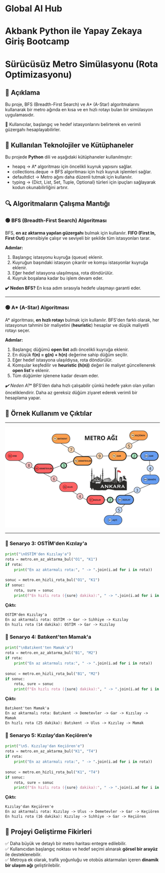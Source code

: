 # Global AI Hub 
# Akbank Python ile Yapay Zekaya Giriş Bootcamp 
# Sürücüsüz Metro Simülasyonu (Rota Optimizasyonu) 

## 📌 Açıklama
Bu proje, BFS (Breadth-First Search) ve A* (A-Star) algoritmalarını kullanarak bir metro ağında en kısa ve en hızlı rotayı bulan bir simülasyon uygulamasıdır. 

🔹 Kullanıcılar, başlangıç ve hedef istasyonlarını belirterek en verimli güzergahı hesaplayabilirler.

## 🚀 Kullanılan Teknolojiler ve Kütüphaneler
Bu projede **Python** dili ve aşağıdaki kütüphaneler kullanılmıştır:

- heapq → A* algoritması için öncelikli kuyruk yapısını sağlar.
- collections.deque → BFS algoritması için hızlı kuyruk işlemleri sağlar.
- defaultdict → Metro ağını daha düzenli tutmak için kullanılır.
- typing → {Dict, List, Set, Tuple, Optional} türleri için ipuçları sağlayarak kodun okunabilirliğini artırır.

## 🔍 Algoritmaların Çalışma Mantığı

### 🟢 BFS (Breadth-First Search) Algoritması
BFS, **en az aktarma yapılan güzergahı** bulmak için kullanılır. **FIFO (First In, First Out)** prensibiyle çalışır ve seviyeli bir şekilde tüm istasyonları tarar.

**Adımlar:**
1. Başlangıç istasyonu kuyruğa (queue) eklenir.
2. Kuyruğun başındaki istasyon çıkarılır ve komşu istasyonlar kuyruğa eklenir.
3. Eğer hedef istasyona ulaşılmışsa, rota döndürülür.
4. Kuyruk boşalana kadar bu işlem devam eder.

**✔️ Neden BFS?** En kısa adım sırasıyla hedefe ulaşmayı garanti eder.

---

### 🟢 A* (A-Star) Algoritması
A* algoritması, **en hızlı rotayı** bulmak için kullanılır. BFS'den farklı olarak, her istasyonun tahmini bir maliyetini (**heuristic**) hesaplar ve düşük maliyetli rotayı seçer.

**Adımlar:**
1. Başlangıç düğümü **open list** adlı öncelikli kuyruğa eklenir.
2. En düşük **f(n) = g(n) + h(n)** değerine sahip düğüm seçilir.
3. Eğer hedef istasyona ulaşıldıysa, rota döndürülür.
4. Komşular keşfedilir ve **heuristic (h(n))** değeri ile maliyet güncellenerek **open list**'e eklenir.
5. Tüm düğümler işlenene kadar devam eder.

**✔️ Neden A*?** BFS’den daha hızlı çalışabilir çünkü hedefe yakın olan yolları önceliklendirir. Daha az gereksiz düğüm ziyaret ederek verimli bir hesaplama yapar.

## 📌 Örnek Kullanım ve Çıktılar

---

![Metro Görseli](./MetroAg.jpg)


---


### 🎯 **Senaryo 3: OSTİM'den Kızılay'a**
```python
print("\nOSTİM'den Kızılay'a")
rota = metro.en_az_aktarma_bul("O1", "K1")
if rota:
    print("En az aktarmalı rota:", " -> ".join(i.ad for i in rota))

sonuc = metro.en_hizli_rota_bul("O1", "K1")
if sonuc:
    rota, sure = sonuc
    print(f"En hızlı rota ({sure} dakika):", " -> ".join(i.ad for i in rota))
```

**Çıktı:**
```
OSTİM'den Kızılay'a
En az aktarmalı rota: OSTİM -> Gar -> Sıhhiye -> Kızılay
En hızlı rota (14 dakika): OSTİM -> Gar -> Kızılay
```

### 🎯 **Senaryo 4: Batıkent'ten Mamak'a**
```python
print("\nBatıkent'ten Mamak'a")
rota = metro.en_az_aktarma_bul("B1", "M2")
if rota:
    print("En az aktarmalı rota:", " -> ".join(i.ad for i in rota))

sonuc = metro.en_hizli_rota_bul("B1", "M2")
if sonuc:
    rota, sure = sonuc
    print(f"En hızlı rota ({sure} dakika):", " -> ".join(i.ad for i in rota))
```

**Çıktı:**
```
Batıkent'ten Mamak'a
En az aktarmalı rota: Batıkent -> Demetevler -> Gar -> Kızılay -> Mamak
En hızlı rota (25 dakika): Batıkent -> Ulus -> Kızılay -> Mamak
```

### 🎯 **Senaryo 5: Kızılay'dan Keçiören'e**

```python
print("\n5. Kızılay'dan Keçiören'e")
rota = metro.en_az_aktarma_bul("K1", "T4")
if rota:
    print("En az aktarmalı rota:", " -> ".join(i.ad for i in rota))

sonuc = metro.en_hizli_rota_bul("K1", "T4")
if sonuc:
    rota, sure = sonuc
    print(f"En hızlı rota ({sure} dakika):", " -> ".join(i.ad for i in rota))
```

**Çıktı:**
```
Kızılay'dan Keçiören'e
En az aktarmalı rota: Kızılay -> Ulus -> Demetevler -> Gar -> Keçiören
En hızlı rota (16 dakika): Kızılay -> Sıhhiye -> Gar -> Keçiören

```

## 📌 Projeyi Geliştirme Fikirleri
✅ Daha büyük ve detaylı bir metro haritası entegre edilebilir.  
✅ Kullanıcıdan başlangıç noktası ve hedef seçimi alınarak **görsel bir arayüz** ile desteklenebilir.  
✅ Metroya ek olarak, trafik yoğunluğu ve otobüs aktarmaları içeren **dinamik bir ulaşım ağı** geliştirilebilir.  
